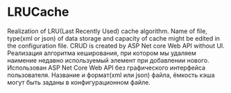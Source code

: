 # LRUCache
Realization of LRU(Last Recently Used) cache algorithm. Name of file, type(xml or json) of data storage and capacity of cache might be edited in the configuration file. CRUD is created by ASP Net core Web API without UI.
Реализация алгоритма кеширования, при котором мы удаляем наимение недавно используемый элемент при добавлении нового. Использован ASP Net Core Web API без графического интерфейса пользователя. Название и формат(xml или json) файла, ёмкость кэша могут быть заданы в конфигурационном файле.
